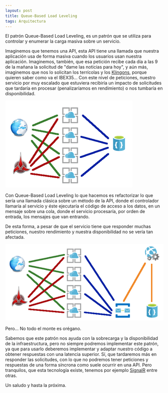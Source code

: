 ```yaml
---
layout: post
title: Queue-Based Load Leveling
tags: Arquitectura
---
```


El patrón Queue-Based Load Leveling, es un patrón que se utiliza para controlar y enumerar la carga masiva sobre un servicio.

Imaginemos que tenemos una API, esta API tiene una llamada que nuestra aplicación usa de forma masiva cuando los usuarios usan nuestra aplicación. Imaginemos, también, que esa petición recibe cada día a las 9 de la mañana la solicitud de "dame las noticias para hoy", y aún más, imaginemos que nos lo solicitan los terrícolas y los [Klingons](https://es.wikipedia.org/wiki/Klingon "Klingons"), porque quieren saber como va el IBEX35... Con este nivel de peticiones, nuestro servicio por muy escalado que estuviera recibiría un impacto de solicitudes que tardaría en procesar (penalizaríamos en rendimiento) o nos tumbaría en disponibilidad.

![NoQueue-BasedLoadLeveling](/img/cloudpatterns/NoQueue-BasedLoadLeveling.png "NoQueue-BasedLoadLeveling")

 Con Queue-Based Load Leveling lo que hacemos es refactorizar lo que sería una llamada clásica sobre un método de la API, donde el controlador llamaría al servicio y éste ejecutaría el código de acceso a los datos, en un mensaje sobre una cola, donde el servicio procesaría, por orden de entrada, los mensajes que van entrando.

De esta forma, a pesar de que el servicio tiene que responder muchas peticiones, nuestro rendimiento y nuestra disponibilidad no se vería tan afectada.

![Queue-BasedLoadLeveling](/img/cloudpatterns/Queue-BasedLoadLeveling.png "Queue-BasedLoadLeveling")

Pero... No todo el monte es orégano.

Sabemos que este patrón nos ayuda con la sobrecarga y la disponibilidad de la infraestructura, pero no siempre podremos implementar este patrón, ya que para usarlo deberemos implementar y adaptar nuestro código a obtener respuestas con una latencia superior. Sí, que tardaremos más en responder las solicitudes, con lo que no podremos tener peticiones y respuestas de una forma síncrona como suele ocurrir en una API. Pero tranquilos, que esta tecnología existe, tenemos por ejemplo [SignalR](https://docs.microsoft.com/es-es/aspnet/signalr/overview/getting-started/introduction-to-signalr "SignalR") entre otras.

Un saludo y hasta la próxima.
